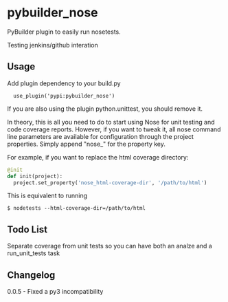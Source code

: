 # pybuilder_nose

PyBuilder plugin to easily run nosetests.

Testing jenkins/github interation

## Usage

Add plugin dependency to your build.py

```
  use_plugin('pypi:pybuilder_nose')
```

If you are also using the plugin python.unittest, you should remove it.

In theory, this is all you need to do to start using Nose for unit testing and code coverage reports. However, if you want to tweak it, all nose command line parameters are available for configuration through the project properties. Simply append "nose_" for the property key.

For example, if you want to replace the html coverage directory:

```python
@init
def init(project):
  project.set_property('nose_html-coverage-dir', '/path/to/html')
```

This is equivalent to running

```
$ nodetests --html-coverage-dir=/path/to/html
```

## Todo List
Separate coverage from unit tests so you can have both an analze and a run_unit_tests task

## Changelog

0.0.5 - Fixed a py3 incompatibility


